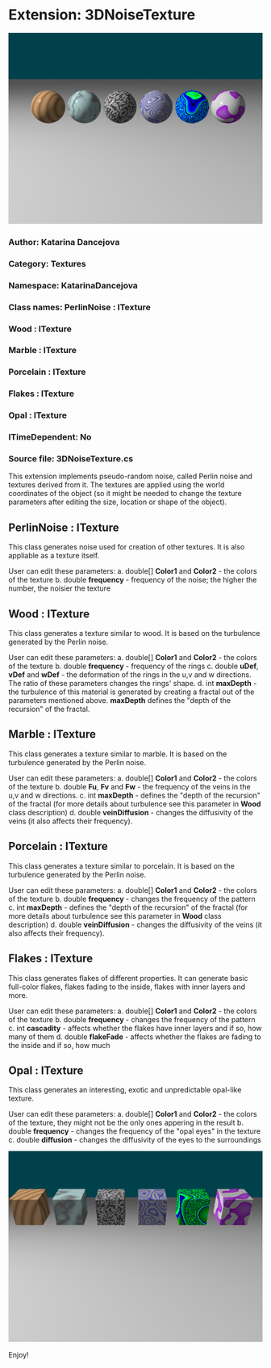 # Extension: 3DNoiseTexture

![Example 1](textureSpheres.png)

### Author: Katarina Dancejova

### Category: Textures

### Namespace: KatarinaDancejova

### Class names: PerlinNoise : ITexture
###              Wood : ITexture
###              Marble : ITexture
###              Porcelain : ITexture
###              Flakes : ITexture
###              Opal : ITexture

### ITimeDependent: No

### Source file: 3DNoiseTexture.cs

This extension implements pseudo-random noise, called Perlin noise and textures derived from it. The textures are applied using the world coordinates of the object (so it might be needed to change the texture parameters after editing the size, location or shape of the object).  

## PerlinNoise : ITexture
This class generates noise used for creation of other textures. It is also appliable as a texture itself.

User can edit these parameters:
a. double[] **Color1** and **Color2** - the colors of the texture
b. double **frequency** - frequency of the noise; the higher the number, the noisier the texture  

## Wood : ITexture
This class generates a texture similar to wood. It is based on the turbulence generated by the Perlin noise.

User can edit these parameters:
a. double[] **Color1** and **Color2** - the colors of the texture
b. double **frequency** - frequency of the rings
c. double **uDef**, **vDef** and **wDef** - the deformation of the rings in the u,v and w directions. The ratio of these parameters changes the rings' shape.
d. int **maxDepth** - the turbulence of this material is generated by creating a fractal out of the parameters mentioned above. **maxDepth** defines the "depth of the recursion" of the fractal.


## Marble : ITexture
This class generates a texture similar to marble. It is based on the turbulence generated by the Perlin noise.

User can edit these parameters:
a. double[] **Color1** and **Color2** - the colors of the texture
b. double **Fu**, **Fv** and **Fw** - the frequency of the veins in the u,v and w directions.
c. int **maxDepth** - defines the "depth of the recursion" of the fractal (for more details about turbulence see this parameter in **Wood** class description)
d. double **veinDiffusion** - changes the diffusivity of the veins (it also affects their frequency).

## Porcelain : ITexture
This class generates a texture similar to porcelain. It is based on the turbulence generated by the Perlin noise.

User can edit these parameters:
a. double[] **Color1** and **Color2** - the colors of the texture
b. double **frequency** - changes the frequency of the pattern
c. int **maxDepth** - defines the "depth of the recursion" of the fractal (for more details about turbulence see this parameter in **Wood** class description)
d. double **veinDiffusion** - changes the diffusivity of the veins (it also affects their frequency).

## Flakes : ITexture
This class generates flakes of different properties. It can generate basic full-color flakes, flakes fading to the inside, flakes with inner layers and more.  

User can edit these parameters:
a. double[] **Color1** and **Color2** - the colors of the texture
b. double **frequency** - changes the frequency of the pattern
c. int **cascadity** - affects whether the flakes have inner layers and if so, how many of them
d. double **flakeFade** - affects whether the flakes are fading to the inside and if so, how much

## Opal : ITexture
This class generates an interesting, exotic and unpredictable opal-like texture.

User can edit these parameters:
a. double[] **Color1** and **Color2** - the colors of the texture, they might not be the only ones appering in the result
b. double **frequency** - changes the frequency of the "opal eyes" in the texture
c. double **diffusion** - changes the diffusivity of the eyes to the surroundings

![Example 2](textureCubes.png)

Enjoy!